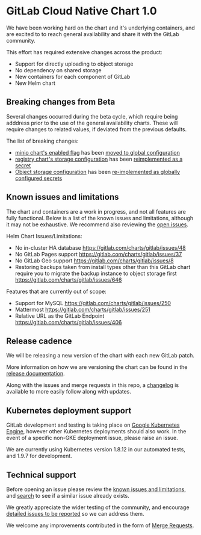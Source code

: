 # GitLab Cloud Native Chart 1.0

We have been working hard on the chart and it's underlying containers, and are excited to to reach general availability and share it with the GitLab community.

This effort has required extensive changes across the product:
* Support for directly uploading to object storage
* No dependency on shared storage
* New containers for each component of GitLab
* New Helm chart

## Breaking changes from Beta

Several changes occurred during the beta cycle, which require being adddress prior to the use of the general availability charts. These will require changes to related values, if deviated from the previous defaults.

The list of breaking changes:
* [minio chart's enabled flag](../charts/globals.md#configure-minio-settings) has been [moved to global configuration](https://gitlab.com/charts/gitlab/merge_requests/389)
* [registry chart's storage configuration](../charts/registry/README.md#storage) has been [reimplemented as a secret](https://gitlab.com/charts/gitlab/issues/548)
* [Object storage configuration](../charts/globals.md#lfs-artifacts-uploads) has been [re-implemented as globally configured secrets](https://gitlab.com/charts/gitlab/issues/502)

## Known issues and limitations

The chart and containers are a work in progress, and not all features are fully functional. Below is a list of the known issues and limitations, although it may not be exhaustive. We recommend also reviewing the [open issues](https://gitlab.com/charts/gitlab/issues).

Helm Chart Issues/Limitations:

* No in-cluster HA database https://gitlab.com/charts/gitlab/issues/48
* No GitLab Pages support https://gitlab.com/charts/gitlab/issues/37
* No GitLab Geo support https://gitlab.com/charts/gitlab/issues/8
* Restoring backups taken from install types other than this GitLab chart require you to migrate the backup instance to object storage first https://gitlab.com/charts/gitlab/issues/646

Features that are currently out of scope:

* Support for MySQL https://gitlab.com/charts/gitlab/issues/250
* Mattermost https://gitlab.com/charts/gitlab/issues/251
* Relative URL as the GitLab Endpoint https://gitlab.com/charts/gitlab/issues/406

## Release cadence

We will be releasing a new version of the chart with each new GitLab patch.

More information on how we are versioning the chart can be found in the [release documentation](../development/release.md).

Along with the issues and merge requests in this repo, a [changelog](https://gitlab.com/charts/gitlab/blob/master/CHANGELOG.md) is available to more easily follow along with updates.

## Kubernetes deployment support

GitLab development and testing is taking place on [Google Kubernetes Engine](https://cloud.google.com/kubernetes-engine/), however other Kubernetes deployments
should also work. In the event of a specific non-GKE deployment issue, please raise an issue.

We are currently using Kubernetes version 1.8.12 in our automated tests, and 1.9.7 for development.

## Technical support

Before opening an issue please review the [known issues and limitations](#known-issues-and-limitations), and [search](https://gitlab.com/charts/gitlab/issues) to see if a similar issue already exists.

We greatly appreciate the wider testing of the community, and encourage [detailed issues to be reported](https://gitlab.com/charts/gitlab/issues/new) so we can address them.

We welcome any improvements contributed in the form of [Merge Requests](https://gitlab.com/charts/gitlab/merge_requests).
